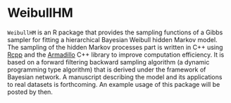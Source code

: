 # WeibullHM
`WeibullHM` is an R package that provides the sampling functions of a Gibbs sampler for fitting a hierarchical Bayesian Weibull hidden Markov model. The sampling of the hidden Markov processes part is written in C++ using [Rcpp](http://www.rcpp.org) and the [Armadillo](http://arma.sourceforge.net) C++ library to improve computation efficiency. It is based on a forward filtering backward sampling algorithm (a dynamic programming type algorithm) that is derived under the framework of Bayesian network. A manuscript describing the model and its applications to real datasets is forthcoming. An example usage of this package will be posted by then.
